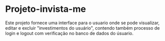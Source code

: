 # Projeto-invista-me
Este projeto fornece uma interface para o usuario onde se pode visualizar, editar e excluir "investimentos do usuário", contendo também processo de login e logout com verificação  no banco de dados do úsuario.
